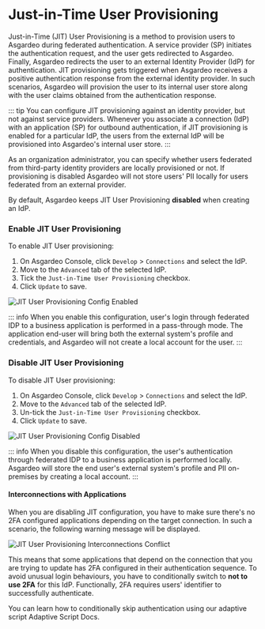 # Just-in-Time User Provisioning

Just-in-Time (JIT) User Provisioning is a method to provision users to Asgardeo during federated authentication. A
service provider (SP) initiates the authentication request, and the user gets redirected to Asgardeo. Finally, Asgardeo
redirects the user to an external Identity Provider (IdP) for authentication. JIT provisioning gets triggered when
Asgardeo receives a positive authentication response from the external identity provider. In such scenarios, Asgardeo
will provision the user to its internal user store along with the user claims obtained from the authentication response.

::: tip
You can configure JIT provisioning against an identity provider, but not against service providers. Whenever you
associate a connection (IdP) with an application (SP) for outbound authentication, if JIT provisioning is enabled for a
particular IdP, the users from the external IdP will be provisioned into Asgardeo's internal user store.
:::

As an organization administrator, you can specify whether users federated from third-party identity providers are
locally provisioned or not. If provisioning is disabled Asgardeo will not store users' PII locally for users federated from an external
provider.

By default, Asgardeo keeps JIT User Provisioning **disabled** when creating an IdP.

### Enable JIT User Provisioning

To enable JIT User provisioning:

1. On Asgardeo Console, click `Develop` > `Connections` and select the IdP.
2. Move to the `Advanced` tab of the selected IdP.
3. Tick the `Just-in-Time User Provisioning` checkbox.
4. Click `Update` to save.

<img :src="$withBase('/assets/img/references/idp-settings/jit-enabled.png')" alt="JIT User Provisioning Config Enabled">

::: info
When you enable this configuration, user's login through federated IDP to a business application is performed in a
pass-through mode. The application end-user will bring both the external system's profile and credentials, and Asgardeo
will not create a local account for the user.
:::

### Disable JIT User Provisioning

To disable JIT User provisioning:

1. On Asgardeo Console, click `Develop` > `Connections` and select the IdP.
2. Move to the `Advanced` tab of the selected IdP.
3. Un-tick the `Just-in-Time User Provisioning` checkbox.
4. Click `Update` to save.

<img :src="$withBase('/assets/img/references/idp-settings/jit-disabled.png')" alt="JIT User Provisioning Config Disabled">

::: info
When you disable this configuration, the user's authentication through federated IDP to a business
application is performed locally. Asgardeo will store the end user's external system's profile and PII on-premises by
creating a local account.
:::

#### Interconnections with Applications

When you are disabling JIT configuration, you have to make sure there's no 2FA configured applications depending on
the target connection. In such a scenario, the following warning message will be displayed.

<img :src="$withBase('/assets/img/references/idp-settings/jit-interconnections-conflict.png')" alt="JIT User Provisioning Interconnections Conflict">

This means that some applications that depend on the connection that you are trying to update has 2FA configured in their
authentication sequence. To avoid unusual login behaviours, you have to conditionally switch to **not to use 2FA** for this
IdP. Functionally, 2FA requires users' identifier to successfully authenticate.

You can learn how to conditionally skip authentication using our adaptive script <a :href="$withBase('/references/conditional-auth/api-reference/#execute-a-step')">Adaptive Script Docs</a>.
